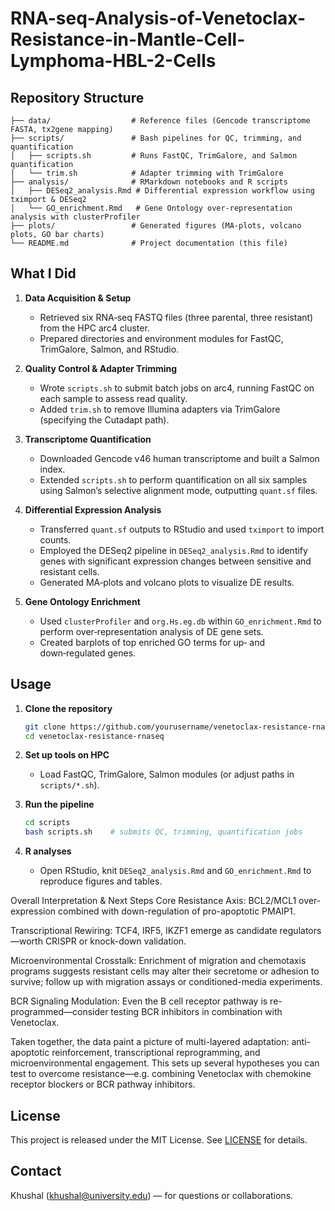 # RNA-seq-Analysis-of-Venetoclax-Resistance-in-Mantle-Cell-Lymphoma-HBL-2-Cells

## Repository Structure

```
├── data/                  # Reference files (Gencode transcriptome FASTA, tx2gene mapping)
├── scripts/               # Bash pipelines for QC, trimming, and quantification
│   ├── scripts.sh         # Runs FastQC, TrimGalore, and Salmon quantification
│   └── trim.sh            # Adapter trimming with TrimGalore
├── analysis/              # RMarkdown notebooks and R scripts
│   ├── DESeq2_analysis.Rmd # Differential expression workflow using tximport & DESeq2
│   └── GO_enrichment.Rmd   # Gene Ontology over‑representation analysis with clusterProfiler
├── plots/                 # Generated figures (MA‑plots, volcano plots, GO bar charts)
└── README.md              # Project documentation (this file)
```

## What I Did

1. **Data Acquisition & Setup**

   * Retrieved six RNA‑seq FASTQ files (three parental, three resistant) from the HPC arc4 cluster.
   * Prepared directories and environment modules for FastQC, TrimGalore, Salmon, and RStudio.

2. **Quality Control & Adapter Trimming**

   * Wrote `scripts.sh` to submit batch jobs on arc4, running FastQC on each sample to assess read quality.
   * Added `trim.sh` to remove Illumina adapters via TrimGalore (specifying the Cutadapt path).

3. **Transcriptome Quantification**

   * Downloaded Gencode v46 human transcriptome and built a Salmon index.
   * Extended `scripts.sh` to perform quantification on all six samples using Salmon’s selective alignment mode, outputting `quant.sf` files.

4. **Differential Expression Analysis**

   * Transferred `quant.sf` outputs to RStudio and used `tximport` to import counts.
   * Employed the DESeq2 pipeline in `DESeq2_analysis.Rmd` to identify genes with significant expression changes between sensitive and resistant cells.
   * Generated MA‑plots and volcano plots to visualize DE results.

5. **Gene Ontology Enrichment**

   * Used `clusterProfiler` and `org.Hs.eg.db` within `GO_enrichment.Rmd` to perform over‑representation analysis of DE gene sets.
   * Created barplots of top enriched GO terms for up‑ and down‑regulated genes.

## Usage

1. **Clone the repository**

   ```bash
   git clone https://github.com/yourusername/venetoclax-resistance-rnaseq.git
   cd venetoclax-resistance-rnaseq
   ```
2. **Set up tools on HPC**

   * Load FastQC, TrimGalore, Salmon modules (or adjust paths in `scripts/*.sh`).
3. **Run the pipeline**

   ```bash
   cd scripts
   bash scripts.sh    # submits QC, trimming, quantification jobs
   ```
4. **R analyses**

   * Open RStudio, knit `DESeq2_analysis.Rmd` and `GO_enrichment.Rmd` to reproduce figures and tables.

Overall Interpretation & Next Steps
Core Resistance Axis: BCL2/MCL1 over-expression combined with down-regulation of pro-apoptotic PMAIP1.

Transcriptional Rewiring: TCF4, IRF5, IKZF1 emerge as candidate regulators—worth CRISPR or knock-down validation.

Microenvironmental Crosstalk: Enrichment of migration and chemotaxis programs suggests resistant cells may alter their secretome or adhesion to survive; follow up with migration assays or conditioned-media experiments.

BCR Signaling Modulation: Even the B cell receptor pathway is re-programmed—consider testing BCR inhibitors in combination with Venetoclax.

Taken together, the data paint a picture of multi-layered adaptation: anti-apoptotic reinforcement, transcriptional reprogramming, and microenvironmental engagement. This sets up several hypotheses you can test to overcome resistance—e.g. combining Venetoclax with chemokine receptor blockers or BCR pathway inhibitors.

## License

This project is released under the MIT License. See [LICENSE](LICENSE) for details.

## Contact

Khushal ([khushal@university.edu](mailto:khushal@university.edu)) — for questions or collaborations.

